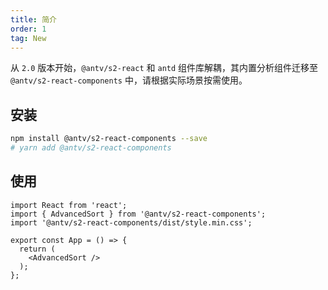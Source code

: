 ```yaml
---
title: 简介
order: 1
tag: New
---
```


从 `2.0` 版本开始，`@antv/s2-react` 和 `antd` 组件库解耦，其内置分析组件迁移至 `@antv/s2-react-components` 中，请根据实际场景按需使用。

## 安装

```bash
npm install @antv/s2-react-components --save
# yarn add @antv/s2-react-components
```

## 使用

```tsx
import React from 'react';
import { AdvancedSort } from '@antv/s2-react-components';
import '@antv/s2-react-components/dist/style.min.css';

export const App = () => {
  return (
    <AdvancedSort />
  );
};

```

